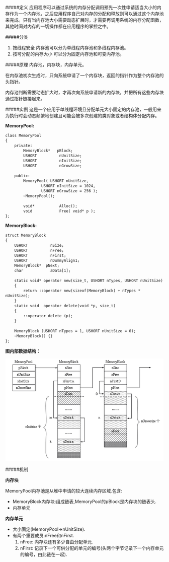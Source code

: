 #####定义
应用程序可以通过系统的内存分配调用预先一次性申请适当大小的内存作为一个内存池，之后应用程序自己对内存的分配和释放则可以通过这个内存池来完成。只有当内存池大小需要动态扩展时，才需要再调用系统的内存分配函数，其他时间对内存的一切操作都在应用程序的掌控之中。

#####分类
1. 按线程安全
    内存池可以分为单线程内存池和多线程内存池。
2. 按可分配的内存大小
    可以分为固定内存池和可变内存池。  

#####原理
内存池，内存块，内存单元。

在内存池初次生成时，只向系统申请了一个内存块，返回的指针作为整个内存池的头指针。

内存池判断需要动态扩大时，才再次向系统申请新的内存块，并把所有这些内存块通过指针链接起来。

#####实例
这是一个应用于单线程环境且分配单元大小固定的内存池，一般用来为执行时会动态频繁地创建且可能会被多次创建的类对象或者结构体分配内存。

**MemoryPool:**
```
class MemoryPool
{
	private:
		MemoryBlock*   pBlock;
		USHORT          nUnitSize;
		USHORT          nInitSize;
		USHORT          nGrowSize;

	public:
		MemoryPool( USHORT nUnitSize,
				USHORT nInitSize = 1024,
				USHORT nGrowSize = 256 );
		~MemoryPool();

		void*           Alloc();
		void            Free( void* p );
};
```

**MemoryBlock:**
```
struct MemoryBlock
{
	USHORT          nSize;
	USHORT          nFree;
	USHORT          nFirst;
	USHORT          nDummyAlign1;
	MemoryBlock*  pNext;
	char            aData[1];

	static void* operator new(size_t, USHORT nTypes, USHORT nUnitSize)
	{
		return ::operator new(sizeof(MemoryBlock) + nTypes * nUnitSize);
	}
	static void  operator delete(void *p, size_t)
	{
		::operator delete (p);
	}

	MemoryBlock (USHORT nTypes = 1, USHORT nUnitSize = 0);
	~MemoryBlock() {}
};
```

**图内部数据结构：**


![memp1](https://github.com/Tianer1123/c_tools/blob/master/memory/img/mempool1.png)


#####机制

**内存块**

MemoryPool内存池是从堆中申请的较大连续内存区域.包含:
* MemoryBlock内存块:组成链表,MemoryPool的pBlock是内存块的链表头.
* 内存单元

**内存单元**
* 大小固定(MemoryPool->nUnitSize).
* 有两个重要成员:nFree和nFirst.
	1. nFree: 内存块还有多少自由分配单元.
	2. nFirst: 记录下一个可供分配的单元的编号(头两个字节记录下一个内存单元的编号，由此链在一起).


